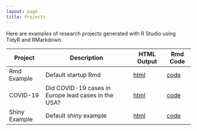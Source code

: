 ```yaml
---
layout: page
title: Projects
---
```


Here are examples of research projects generated with R Studio using TidyR and RMarkdown.

Project | Description | HTML Output | Rmd Code
--- | --- | --- | ---
Rmd Example | Default startup Rmd | [html](https://cjb16v.github.io/RmdExample/) | [code](https://github.com/cjb16v/RmdExample)
COVID-19 | Did COVID-19 cases in Europe lead cases in the USA? | [html](https://cjb16v.github.io/CovidData/) | [code](https://github.com/cjb16v/CovidData)
Shiny Example | Default shiny example | [html](https://datadogs87.shinyapps.io/shinyExample) | [code](https://github.com/datadogs87/shinyExample)

